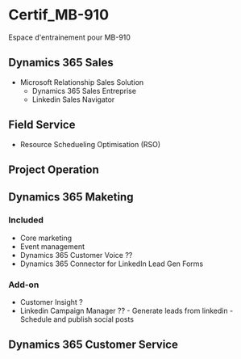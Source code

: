 # Certif_MB-910
Espace d'entrainement pour MB-910

## Dynamics 365 Sales
- Microsoft Relationship Sales Solution
  - Dynamics 365 Sales Entreprise
  - Linkedin Sales Navigator


## Field Service
- Resource Schedueling Optimisation (RSO)


## Project Operation




## Dynamics 365 Maketing

### Included
- Core marketing
- Event management
- Dynamics 365 Customer Voice ??
- Dynamics 365 Connector for LinkedIn Lead Gen Forms

### Add-on
- Customer Insight ?
- Linkedin Campaign Manager  ??
          - Generate leads from linkedin
          - Schedule and publish social posts


## Dynamics 365 Customer Service
